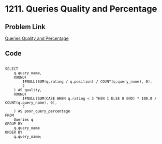 # 1211. Queries Quality and Percentage

## Problem Link
[Queries Quality and Percentage](https://leetcode.com/problems/queries-quality-and-percentage/description/?envType=study-plan-v2&envId=top-sql-50)

## Code

```MySQL

SELECT 
    q.query_name,
    ROUND(
        IFNULL(SUM(q.rating / q.position) / COUNT(q.query_name), 0),
        2
    ) AS quality,
    ROUND(
        IFNULL(SUM(CASE WHEN q.rating < 3 THEN 1 ELSE 0 END) * 100.0 / COUNT(q.query_name), 0),
        2
    ) AS poor_query_percentage
FROM 
    Queries q
GROUP BY 
    q.query_name
ORDER BY 
    q.query_name;
